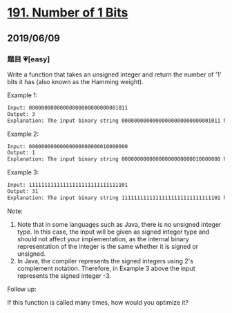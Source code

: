 # [191. Number of 1 Bits](https://leetcode.com/problems/number-of-1-bits/)

## 2019/06/09

### 题目 💗[easy]

Write a function that takes an unsigned integer and return the number of '1' bits it has (also known as the Hamming weight).

Example 1:

```bash
Input: 00000000000000000000000000001011
Output: 3
Explanation: The input binary string 00000000000000000000000000001011 has a total of three '1' bits.
```

Example 2:

```bash
Input: 00000000000000000000000010000000
Output: 1
Explanation: The input binary string 00000000000000000000000010000000 has a total of one '1' bit.
```

Example 3:

```bash
Input: 11111111111111111111111111111101
Output: 31
Explanation: The input binary string 11111111111111111111111111111101 has a total of thirty one '1' bits.
```

Note:

1. Note that in some languages such as Java, there is no unsigned integer type. In this case, the input will be given as signed integer type and should not affect your implementation, as the internal binary representation of the integer is the same whether it is signed or unsigned.
2. In Java, the compiler represents the signed integers using 2's complement notation. Therefore, in Example 3 above the input represents the signed integer -3.

Follow up:

If this function is called many times, how would you optimize it?
